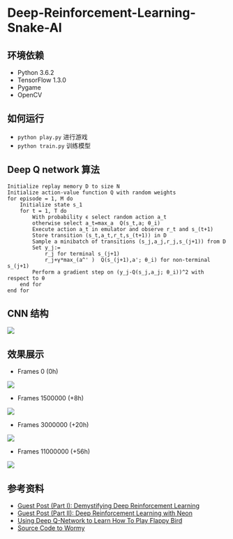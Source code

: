 # Deep-Reinforcement-Learning-Snake-AI

## 环境依赖

* Python 3.6.2
* TensorFlow 1.3.0
* Pygame
* OpenCV

## 如何运行

* `python play.py` 进行游戏
* `python train.py` 训练模型

## Deep Q network 算法

```
Initialize replay memory D to size N
Initialize action-value function Q with random weights
for episode = 1, M do
    Initialize state s_1
    for t = 1, T do
        With probability ϵ select random action a_t
        otherwise select a_t=max_a  Q(s_t,a; θ_i)
        Execute action a_t in emulator and observe r_t and s_(t+1)
        Store transition (s_t,a_t,r_t,s_(t+1)) in D
        Sample a minibatch of transitions (s_j,a_j,r_j,s_(j+1)) from D
        Set y_j:=
            r_j for terminal s_(j+1)
            r_j+γ*max_(a^' )  Q(s_(j+1),a'; θ_i) for non-terminal s_(j+1)
        Perform a gradient step on (y_j-Q(s_j,a_j; θ_i))^2 with respect to θ
    end for
end for
```

## CNN 结构

![](https://ws2.sinaimg.cn/large/006tNc79ly1fnb6yvfce4j30o707s402.jpg)

## 效果展示


* Frames 0 (0h)

![](https://ws4.sinaimg.cn/large/006tNc79ly1fn9ayrzu63g30d50agtj3.gif) 

* Frames 1500000 (+8h)

![](https://ws3.sinaimg.cn/large/006tNc79ly1fn9b5r6y65g30d50agn9b.gif)

* Frames 3000000 (+20h)

![](https://ws1.sinaimg.cn/large/006tNc79ly1fn9bho09vug30d50agwy0.gif)

* Frames 11000000 (+56h)

![](https://ws4.sinaimg.cn/large/006tNc79ly1fnbjygwy1wg30d50ag4n2.gif)

## 参考资料
* [Guest Post (Part I): Demystifying Deep Reinforcement Learning](https://ai.intel.com/demystifying-deep-reinforcement-learning/)
* [Guest Post (Part II): Deep Reinforcement Learning with Neon](https://ai.intel.com/deep-reinforcement-learning-with-neon/)
* [Using Deep Q-Network to Learn How To Play Flappy Bird](https://github.com/yenchenlin/DeepLearningFlappyBird)
* [Source Code to Wormy](https://inventwithpython.com/pygame/chapter6.html)


